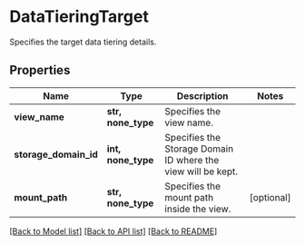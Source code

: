 # DataTieringTarget

Specifies the target data tiering details.

## Properties
Name | Type | Description | Notes
------------ | ------------- | ------------- | -------------
**view_name** | **str, none_type** | Specifies the view name. | 
**storage_domain_id** | **int, none_type** | Specifies the Storage Domain ID where the view will be kept. | 
**mount_path** | **str, none_type** | Specifies the mount path inside the view. | [optional] 

[[Back to Model list]](../README.md#documentation-for-models) [[Back to API list]](../README.md#documentation-for-api-endpoints) [[Back to README]](../README.md)


